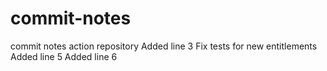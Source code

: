 # commit-notes
commit notes action repository
Added line 3
Fix tests for new entitlements
Added line 5
Added line 6